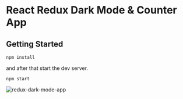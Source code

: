 # React Redux Dark Mode & Counter App

## Getting Started

```shell
npm install
```

and after that start the dev server.

```shell
npm start
```


![redux-dark-mode-app](https://user-images.githubusercontent.com/56774618/200440685-09ef3554-8072-4ca9-a569-e9a08a9b56c7.gif)
